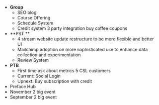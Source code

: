 - **Group**
    - SEO blog
    - Course Offering
    - Schedule System
    - Credit system 3 party integration buy coffee coupons
- **PST **
    - 4 stream website update restructure to be more flexible and better UI
    - Mailchimp adoption on more sophisticated use to enhance data collection and experimentation
    - Review System
- **PTB**
    - First time ask about metrics 5 CSL customers
    - Current: Social Login
    - Upnext: Buy subscription with credit
- Preface Hub
- November 2 big event
- September 2 big event
